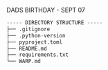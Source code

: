 DADS BIRTHDAY - SEPT 07 
```python
----- DIRECTORY STRUCTURE -----
├── .gitignore
├── .python-version
├── pyproject.toml
├── README.md
├── requirements.txt
└── WARP.md
```
